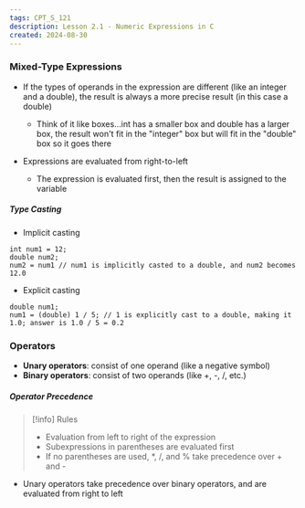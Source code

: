 ```yaml
---
tags: CPT_S_121
description: Lesson 2.1 - Numeric Expressions in C
created: 2024-08-30
---
```


### Mixed-Type Expressions

- If the types of operands in the expression are different (like an integer and a double), the result is always a more precise result (in this case a double)
  - Think of it like boxes...int has a smaller box and double has a larger box, the result won't fit in the "integer" box but will fit in the "double" box so it goes there

- Expressions are evaluated from right-to-left
  - The expression is evaluated first, then the result is assigned to the variable

##### Type Casting

- Implicit casting
```
int num1 = 12;
double num2;
num2 = num1 // num1 is implicitly casted to a double, and num2 becomes 12.0
```

- Explicit casting
```
double num1;
num1 = (double) 1 / 5; // 1 is explicitly cast to a double, making it 1.0; answer is 1.0 / 5 = 0.2
```

### Operators

- **Unary operators**: consist of one operand (like a negative symbol)
- **Binary operators**: consist of two operands (like +, -, /, etc.)

##### Operator Precedence

> [!info] Rules
> - Evaluation from left to right of the expression
> - Subexpressions in parentheses are evaluated first
> - If no parentheses are used, \*, /, and % take precedence over + and -

- Unary operators take precedence over binary operators, and are evaluated from right to left